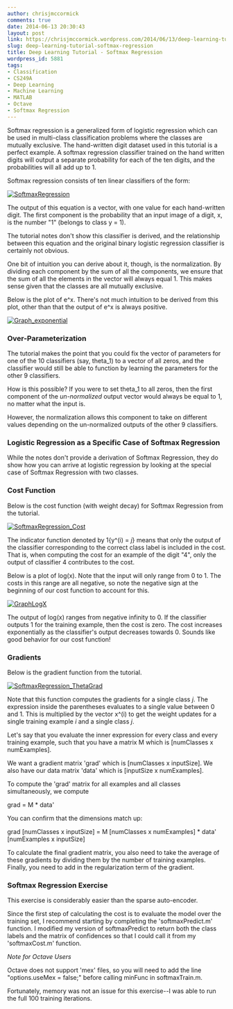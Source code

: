 ```yaml
---
author: chrisjmccormick
comments: true
date: 2014-06-13 20:30:43
layout: post
link: https://chrisjmccormick.wordpress.com/2014/06/13/deep-learning-tutorial-softmax-regression/
slug: deep-learning-tutorial-softmax-regression
title: Deep Learning Tutorial - Softmax Regression
wordpress_id: 5881
tags:
- Classification
- CS249A
- Deep Learning
- Machine Learning
- MATLAB
- Octave
- Softmax Regression
---
```


Softmax regression is a generalized form of logistic regression which can be used in multi-class classification problems where the classes are mutually exclusive. The hand-written digit dataset used in this tutorial is a perfect example. A softmax regression classifier trained on the hand written digits will output a separate probability for each of the ten digits, and the probabilities will all add up to 1.

Softmax regression consists of ten linear classifiers of the form:

[![SoftmaxRegression](http://chrisjmccormick.files.wordpress.com/2014/06/softmaxregression.png)](http://chrisjmccormick.files.wordpress.com/2014/06/softmaxregression.png)

The output of this equation is a vector, with one value for each hand-written digit. The first component is the probability that an input image of a digit, x, is the number "1" (belongs to class y = 1).

The tutorial notes don't show this classifier is derived, and the relationship between this equation and the original binary logistic regression classifier is certainly not obvious.

One bit of intuition you can derive about it, though, is the normalization. By dividing each component by the sum of all the components, we ensure that the sum of all the elements in the vector will always equal 1. This makes sense given that the classes are all mutually exclusive.

Below is the plot of e^x. There's not much intuition to be derived from this plot, other than that the output of e^x is always positive.

[![Graph_exponential](http://chrisjmccormick.files.wordpress.com/2014/06/graph_exponential.png)](https://chrisjmccormick.files.wordpress.com/2014/06/graph_exponential.png)


### Over-Parameterization


The tutorial makes the point that you could fix the vector of parameters for one of the 10 classifiers (say, theta_1) to a vector of all zeros, and the classifier would still be able to function by learning the parameters for the other 9 classifiers.

How is this possible? If you were to set theta_1 to all zeros, then the first component of the _un-normalized_ output vector would always be equal to 1, no matter what the input is.

However, the normalization allows this component to take on different values depending on the un-normalized outputs of the other 9 classifiers.


### Logistic Regression as a Specific Case of Softmax Regression


While the notes don't provide a derivation of Softmax Regression, they do show how you can arrive at logistic regression by looking at the special case of Softmax Regression with two classes.


### Cost Function


Below is the cost function (with weight decay) for Softmax Regression from the tutorial.

[![SoftmaxRegression_Cost](http://chrisjmccormick.files.wordpress.com/2014/06/softmaxregression_cost.png)](https://chrisjmccormick.files.wordpress.com/2014/06/softmaxregression_cost.png)

The indicator function denoted by 1{y^(i) = _j_} means that only the output of the classifier corresponding to the correct class label is included in the cost. That is, when computing the cost for an example of the digit "4", only the output of classifier 4 contributes to the cost.

Below is a plot of log(x). Note that the input will only range from 0 to 1. The costs in this range are all negative, so note the negative sign at the beginning of our cost function to account for this.

[![GraphLogX](http://chrisjmccormick.files.wordpress.com/2014/06/graphlogx.png)](https://chrisjmccormick.files.wordpress.com/2014/06/graphlogx.png)

The output of log(x) ranges from negative infinity to 0. If the classifier outputs 1 for the training example, then the cost is zero. The cost increases exponentially as the classifier's output decreases towards 0. Sounds like good behavior for our cost function!


### Gradients


Below is the gradient function from the tutorial.

[![SoftmaxRegression_ThetaGrad](http://chrisjmccormick.files.wordpress.com/2014/06/softmaxregression_thetagrad.png)](https://chrisjmccormick.files.wordpress.com/2014/06/softmaxregression_thetagrad.png)

Note that this function computes the gradients for a single class _j_. The expression inside the parentheses evaluates to a single value between 0 and 1. This is multiplied by the vector x^(i) to get the weight updates for a single training example _i_ and a single class _j_.

Let's say that you evaluate the inner expression for every class and every training example, such that you have a matrix M which is [numClasses x numExamples].

We want a gradient matrix 'grad' which is [numClasses x inputSize]. We also have our data matrix 'data' which is [inputSize x numExamples].

To compute the 'grad' matrix for all examples and all classes simultaneously, we compute


grad = M * data'


You can confirm that the dimensions match up:


grad [numClasses x inputSize] = M [numClasses x numExamples] * data' [numExamples x inputSize]


To calculate the final gradient matrix, you also need to take the average of these gradients by dividing them by the number of training examples. Finally, you need to add in the regularization term of the gradient.


### Softmax Regression Exercise


This exercise is considerably easier than the sparse auto-encoder.

Since the first step of calculating the cost is to evaluate the model over the training set, I recommend starting by completing the 'softmaxPredict.m' function. I modified my version of softmaxPredict to return both the class labels and the matrix of confidences so that I could call it from my 'softmaxCost.m' function.

_Note for Octave Users_

Octave does not support 'mex' files, so you will need to add the line "options.useMex = false;" before calling minFunc in softmaxTrain.m.

Fortunately, memory was not an issue for this exercise--I was able to run the full 100 training iterations.
